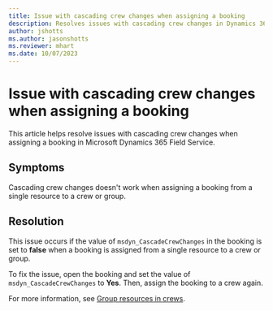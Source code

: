 ```yaml
---
title: Issue with cascading crew changes when assigning a booking
description: Resolves issues with cascading crew changes in Dynamics 365 Field Service.
author: jshotts
ms.author: jasonshotts
ms.reviewer: mhart
ms.date: 10/07/2023
---
```

# Issue with cascading crew changes when assigning a booking

This article helps resolve issues with cascading crew changes when assigning a booking in Microsoft Dynamics 365 Field Service.

## Symptoms

Cascading crew changes doesn't work when assigning a booking from a single resource to a crew or group.

## Resolution

This issue occurs if the value of `msdyn_CascadeCrewChanges` in the booking is set to **false** when a booking is assigned from a single resource to a crew or group.

To fix the issue, open the booking and set the value of `msdyn_CascadeCrewChanges` to **Yes**. Then, assign the booking to a crew again.

For more information, see [Group resources in crews](/dynamics365/field-service/resource-crews).

